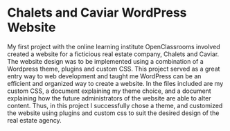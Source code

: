 # Chalets and Caviar WordPress Website

My first project with the online learning institute OpenClassrooms involved created a website for a ficticious real estate company, Chalets and Caviar.  The website design was to be implemented using a combination of a Wordpress theme, plugins and custom CSS.  This project served as a great entry way to web development and taught me WordPress can be an efficient and organized way to create a website.  In the files included are my custom CSS, a document explaining my theme choice, and a document explaining how the future administrators of the website are able to alter content.  Thus, in this project I successfully chose a theme, and customized the website using plugins and custom css to suit the desired design of the real estate agency.

